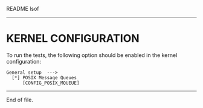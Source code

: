README lsof

---


KERNEL CONFIGURATION
====================

To run the tests, the following option should be enabled in the kernel
configuration:

```
General setup  --->
  [*] POSIX Message Queues
      [CONFIG_POSIX_MQUEUE]
```


---

End of file.
